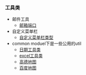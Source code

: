 ### 工具类
* 邮件工具
  * [邮箱端口](https://github.com/Mrtanglei/utils/blob/master/MD/%E9%82%AE%E7%AE%B1%E7%AB%AF%E5%8F%A3)
* 自定义菜单栏
  * [自定义菜单栏类型](https://github.com/Mrtanglei/utils/blob/master/MD/%E8%87%AA%E5%AE%9A%E4%B9%89%E8%8F%9C%E5%8D%95%E6%A0%8F%E7%B1%BB%E5%9E%8B.md)
* common moduel下是一些公用的util
  * [日期工具类](https://github.com/Mrtanglei/utils/blob/master/utils/common-utils/src/main/java/com/utils/common/date/DateUtils.java)
  * [excel工具类](https://github.com/Mrtanglei/utils/tree/master/utils/common-utils/src/main/java/com/utils/common/excel)
  * [高德地图](https://github.com/Mrtanglei/utils/blob/master/MD/%E9%AB%98%E5%BE%B7%E5%9C%B0%E5%9B%BE.md)
  * [百度地图](https://github.com/Mrtanglei/utils/blob/master/MD/%E7%99%BE%E5%BA%A6%E5%9C%B0%E5%9B%BE.MD)
    
